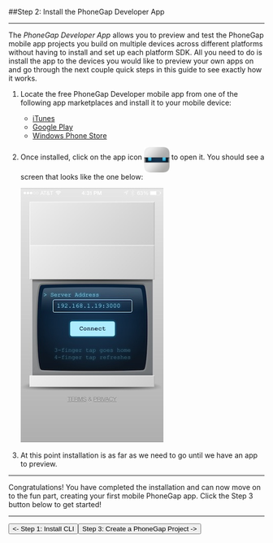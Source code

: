 <link href="../css/styles.css" rel="stylesheet">
<link href="../css/bootstrap.css" rel="stylesheet">

##Step 2: Install the PhoneGap Developer App<hr>

The *PhoneGap Developer App* allows you to preview and test the PhoneGap mobile app projects you build on multiple devices across different platforms without having to install and set up each platform SDK.  All you need to do is install the app to the devices you would like to preview your own apps on and go through the next couple quick steps in this guide to see exactly how it works.

1. Locate the free PhoneGap Developer mobile app from one of the following app marketplaces and install it to your mobile device:

	- [iTunes](https://itunes.apple.com/app/id843536693)
	- [Google Play](https://play.google.com/store/apps/details?id=com.adobe.phonegap.app)
	- [Windows Phone Store](http://www.windowsphone.com/en-us/store/app/phonegap-developer/5c6a2d1e-4fad-4bf8-aaf7-71380cc84fe3)

2. Once installed, click on the app icon <img src="../images/desktop-app-icon.jpg" width="50" height="50" align="middle"/> to open it. You should see a screen that looks like the one below:

      <img src="../images/dev-app-main.jpg"/>
3. At this point installation is as far as we need to go until we have an app to preview.
<hr>
Congratulations! You have completed the installation and can now move on to the fun part, creating your first mobile PhoneGap app. Click the Step 3 button below to get started!  

<hr>
<a href="cli-install.html"><button class="btn-prev"><- Step 1: Install CLI</button></a><a href="../create/cli-create.html"><button class="btn-next">Step 3: Create a PhoneGap Project -></button></a>

